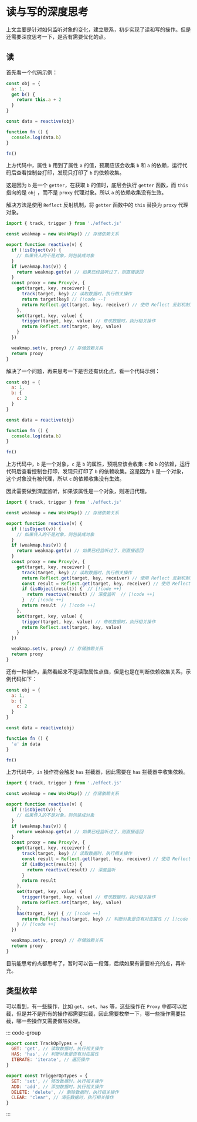 # 读与写的深度思考

上文主要是针对如何监听对象的变化，建立联系，初步实现了读和写的操作。但是还需要深度思考一下，是否有需要优化的点。

## 读

首先看一个代码示例：

```js
const obj = {
  a: 1,
  get b() {
    return this.a + 2
  }
}

const data = reactive(obj)

function fn () {
  console.log(data.b)
}

fn()
```

上方代码中，属性 `b` 用到了属性 `a` 的值，预期应该会收集 `b` 和 `a` 的依赖，运行代码后查看控制台打印，发现只打印了 `b` 的依赖收集。

这是因为 `b` 是一个 `getter`，在获取 `b` 的值时，底层会执行 `getter` 函数，而 `this` 指向的是 `obj` ，而不是 `proxy` 代理对象。所以 `a` 的依赖收集没有生效。

解决方法是使用 `Reflect` 反射机制，将 `getter` 函数中的 `this` 替换为 `proxy` 代理对象。

```js
import { track, trigger } from './effect.js'

const weakmap = new WeakMap() // 存储依赖关系

export function reactive(v) {
  if (!isObject(v)) {
    // 如果传入的不是对象，则包装成对象
  }
  if (weakmap.has(v)) {
    return weakmap.get(v) // 如果已经监听过了，则直接返回
  }
  const proxy = new Proxy(v, {
    get(target, key, receiver) {
      track(target, key) // 读取数据时，执行相关操作
      return target[key] // [!code --]
      return Reflect.get(target, key, receiver) // 使用 Reflect 反射机制，将 this 指向 proxy 代理对象  // [!code ++]
    },
    set(target, key, value) {
      trigger(target, key, value) // 修改数据时，执行相关操作
      return Reflect.set(target, key, value)
    }
  })

  weakmap.set(v, proxy) // 存储依赖关系
  return proxy
}
```

解决了一个问题，再来思考一下是否还有优化点，看一个代码示例：

```js
const obj = {
  a: 1,
  b: {
    c: 2
  }
}

const data = reactive(obj)

function fn () {
  console.log(data.b)
}

fn()
```

上方代码中，`b` 是一个对象，`c` 是 `b` 的属性，预期应该会收集 `c` 和 `b` 的依赖，运行代码后查看控制台打印，发现只打印了 `b` 的依赖收集。这是因为 `b` 是一个对象，这个对象没有被代理，所以 `c` 的依赖收集没有生效。

因此需要做到深度监听，如果该属性是一个对象，则递归代理。

```js
import { track, trigger } from './effect.js'

const weakmap = new WeakMap() // 存储依赖关系

export function reactive(v) {
  if (!isObject(v)) {
    // 如果传入的不是对象，则包装成对象
  }
  if (weakmap.has(v)) {
    return weakmap.get(v) // 如果已经监听过了，则直接返回
  }
  const proxy = new Proxy(v, {
    get(target, key, receiver) {
      track(target, key) // 读取数据时，执行相关操作
      return Reflect.get(target, key, receiver) // 使用 Reflect 反射机制，将 this 指向 proxy 代理对象  // [!code --]
      const result = Reflect.get(target, key, receiver) // 使用 Reflect 反射机制，将 this 指向 proxy 代理对象  // [!code ++]
      if (isObject(result)) {  // [!code ++]
        return reactive(result) // 深度监听  // [!code ++]
      }  // [!code ++]
      return result  // [!code ++]
    },
    set(target, key, value) {
      trigger(target, key, value) // 修改数据时，执行相关操作
      return Reflect.set(target, key, value)
    }
  })

  weakmap.set(v, proxy) // 存储依赖关系
  return proxy
}
```

还有一种操作，虽然看起来不是读取属性点值，但是也是在判断依赖收集关系，示例代码如下：

```js
const obj = {
  a: 1,
  b: {
    c: 2
  }
}

const data = reactive(obj)

function fn () {
  'a' in data
}

fn()
```

上方代码中，`in` 操作符会触发 `has` 拦截器，因此需要在 `has` 拦截器中收集依赖。

```js
import { track, trigger } from './effect.js'

const weakmap = new WeakMap() // 存储依赖关系

export function reactive(v) {
  if (!isObject(v)) {
    // 如果传入的不是对象，则包装成对象
  }
  if (weakmap.has(v)) {
    return weakmap.get(v) // 如果已经监听过了，则直接返回
  }
  const proxy = new Proxy(v, {
    get(target, key, receiver) {
      track(target, key) // 读取数据时，执行相关操作
      const result = Reflect.get(target, key, receiver) // 使用 Reflect 反射机制，将 this 指向 proxy 代理对象
      if (isObject(result)) {
        return reactive(result) // 深度监听
      }
      return result
    },
    set(target, key, value) {
      trigger(target, key, value) // 修改数据时，执行相关操作
      return Reflect.set(target, key, value)
    },
    has(target, key) { // [!code ++]
      return Reflect.has(target, key) // 判断对象是否有对应属性 // [!code ++]
    } // [!code ++]
  })

  weakmap.set(v, proxy) // 存储依赖关系
  return proxy
}
```

目前能思考的点都思考了，暂时可以告一段落，后续如果有需要补充的点，再补充。

## 类型枚举

可以看到，有一些操作，比如 `get`、`set`、`has` 等，这些操作在 `Proxy` 中都可以拦截，但是并不是所有的操作都需要拦截，因此需要枚举一下，哪一些操作需要拦截，哪一些操作又需要做啥处理。

::: code-group
```js [type.js]
export const TrackOpTypes = {
  GET: 'get', // 读取数据时，执行相关操作
  HAS: 'has', // 判断对象是否有对应属性
  ITERATE: 'iterate', // 遍历操作
}

export const TriggerOpTypes = {
  SET: 'set', // 修改数据时，执行相关操作
  ADD: 'add', // 添加数据时，执行相关操作
  DELETE: 'delete', // 删除数据时，执行相关操作
  CLEAR: 'clear', // 清空数据时，执行相关操作
}
```
:::